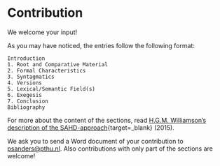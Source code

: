 # Contribution

We welcome your input!

As you may have noticed, the entries follow the following format:

	Introduction
	1. Root and Comparative Material
	2. Formal Characteristics
	3. Syntagmatics
	4. Versions
	5. Lexical/Semantic Field(s)
	6. Exegesis
	7. Conclusion
	Bibliography

For more about the content of the sections, read [H.G.M. Williamson’s description of the SAHD-approach](/Williamson-Semantics_and_Lexicography.pdf/){target=_blank} (2015).

We ask you to send a Word document of your contribution to [psanders@pthu.nl](mailto:psanders@pthu.nl). Also contributions with only part of the sections are welcome!

